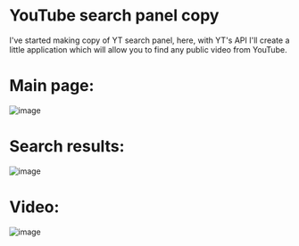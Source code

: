 # YouTube search panel copy
I've started making copy of YT search panel, here, with YT's API I'll create a little application which will allow you to find any public video from YouTube.

# Main page:
![image](https://user-images.githubusercontent.com/59931735/169711509-9fa63bbb-b691-4d58-9be0-4fc0c78bce7b.png)

# Search results:
![image](https://user-images.githubusercontent.com/59931735/169711543-cdba41ab-d7b3-43a6-846f-3e6706ee558d.png)

# Video:
![image](https://user-images.githubusercontent.com/59931735/169711561-17b5101e-79b2-4fc1-9605-634853b8987d.png)
